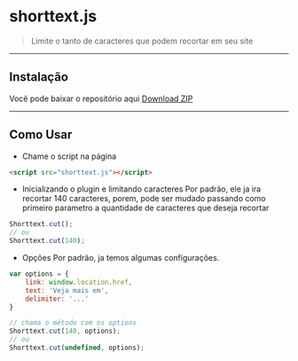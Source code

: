 # shorttext.js

> Limite o tanto de caracteres que podem recortar em seu site

----
## Instalação
Você pode baixar o repositório aqui [Download ZIP](https://github.com/modugno/shorttext.js/archive/master.zip)

----
## Como Usar
* Chame o script na página

```html
<script src="shorttext.js"></script>
```

* Inicializando o plugin e limitando caracteres
Por padrão, ele ja ira recortar 140 caracteres, porem, pode ser mudado passando como primeiro parametro a quantidade de caracteres que deseja recortar
```javascript
Shorttext.cut();
// ou
Shorttext.cut(140);
```

* Opções
Por padrão, ja temos algumas configurações.
```javascript
var options = {
    link: window.location.href,
    text: 'Veja mais em',
    delimiter: '...'
}

// chama o método com os options
Shorttext.cut(140, options);
// ou
Shorttext.cut(undefined, options);
```
